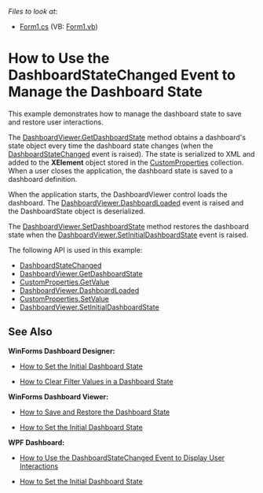 *Files to look at*:

* [Form1.cs](./CS/WinForms-Dashboard-State-Changed-event/Form1.cs) (VB: [Form1.vb](./VB/WinForms-Dashboard-State-Changed-event/Form1.vb))

# How to Use the DashboardStateChanged Event to Manage the Dashboard State

This example demonstrates how to manage the dashboard state to save and restore user interactions.

The [DashboardViewer.GetDashboardState](https://docs.devexpress.com/Dashboard/DevExpress.DashboardWin.DashboardViewer.GetDashboardState) method obtains a dashboard's state object every time the dashboard state changes (when the [DashboardStateChanged](http://docs.devexpress.com/Dashboard/DevExpress.DashboardWin.DashboardViewer.DashboardStateChanged?v=20.1) event is raised). The state is serialized to XML and added to the **XElement** object stored in the [CustomProperties](https://docs.devexpress.com/Dashboard/DevExpress.DashboardCommon.CustomProperties) collection. When a user closes the application, the dashboard state is saved to a dashboard definition.

When the application starts, the DashboardViewer control loads the dashboard. The [DashboardViewer.DashboardLoaded](https://docs.devexpress.com/Dashboard/DevExpress.DashboardWin.DashboardViewer.DashboardLoaded) event is raised and the DashboardState object is deserialized.

The [DashboardViewer.SetDashboardState](https://docs.devexpress.com/Dashboard/DevExpress.DashboardWin.DashboardViewer.SetDashboardState) method restores the dashboard state when the [DashboardViewer.SetInitialDashboardState](https://docs.devexpress.com/Dashboard/DevExpress.DashboardWin.DashboardViewer.SetInitialDashboardState) event is raised.

The following API is used in this example:
* [DashboardStateChanged](http://docs.devexpress.com/Dashboard/DevExpress.DashboardWin.DashboardViewer.DashboardStateChanged?v=20.1)
* [DashboardViewer.GetDashboardState](https://docs.devexpress.com/Dashboard/DevExpress.DashboardWin.DashboardViewer.GetDashboardState)
* [CustomProperties.GetValue](https://docs.devexpress.com/Dashboard/DevExpress.DashboardCommon.CustomProperties.GetValue(System.String))
* [DashboardViewer.DashboardLoaded](https://docs.devexpress.com/Dashboard/DevExpress.DashboardWin.DashboardViewer.DashboardLoaded)
* [CustomProperties.SetValue](https://docs.devexpress.com/Dashboard/DevExpress.DashboardCommon.CustomProperties.SetValue(System.String-System.String))
* [DashboardViewer.SetInitialDashboardState](https://docs.devexpress.com/Dashboard/DevExpress.DashboardWin.DashboardViewer.SetInitialDashboardState)

## See Also
**WinForms Dashboard Designer:**
- [How to Set the Initial Dashboard State](https://github.com/DevExpress-Examples/winforms-designer-save-and-apply-dashboard-state)

- [How to Clear Filter Values in a Dashboard State](https://github.com/DevExpress-Examples/How-to-Clear-Filter-Values-in-a-Dashboard-State-)

**WinForms Dashboard Viewer:**

- [How to Save and Restore the Dashboard State](https://github.com/DevExpress-Examples/winforms-dashboard-save-restore-dashboard-state)

- [How to Set the Initial Dashboard State](https://github.com/DevExpress-Examples/winforms-viewer-save-and-apply-dashboard-state)

**WPF Dashboard:**

- [How to Use the DashboardStateChanged Event to Display User Interactions](https://github.com/DevExpress-Examples/wpf-dashboard-viewer-DashboardStateChanged-event)

- [How to Set the Initial Dashboard State](https://github.com/DevExpress-Examples/wpf-dashboard-how-to-set-initial-dashboard-state)
